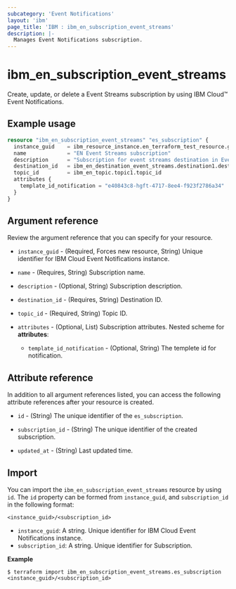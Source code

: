 ```yaml
---
subcategory: 'Event Notifications'
layout: 'ibm'
page_title: 'IBM : ibm_en_subscription_event_streams'
description: |-
  Manages Event Notifications subscription.
---
```


# ibm_en_subscription_event_streams

Create, update, or delete a Event Streams subscription by using IBM Cloud™ Event Notifications.

## Example usage

```terraform
resource "ibm_en_subscription_event_streams" "es_subscription" {
  instance_guid    = ibm_resource_instance.en_terraform_test_resource.guid
  name             = "EN Event Streams subscription"
  description      = "Subscription for event streams destination in Event Notifications"
  destination_id   = ibm_en_destination_event_streams.destination1.destination_id
  topic_id         = ibm_en_topic.topic1.topic_id
  attributes {
    template_id_notification = "e40843c8-hgft-4717-8ee4-f923f2786a34"
  }
}
```

## Argument reference

Review the argument reference that you can specify for your resource.

- `instance_guid` - (Required, Forces new resource, String) Unique identifier for IBM Cloud Event Notifications instance.

- `name` - (Requires, String) Subscription name.

- `description` - (Optional, String) Subscription description.

- `destination_id` - (Requires, String) Destination ID.

- `topic_id` - (Required, String) Topic ID.

- `attributes` - (Optional, List) Subscription attributes.
  Nested scheme for **attributes**:

  - `template_id_notification` - (Optional, String) The templete id for notification.

## Attribute reference

In addition to all argument references listed, you can access the following attribute references after your resource is created.

- `id` - (String) The unique identifier of the `es_subscription`.

- `subscription_id` - (String) The unique identifier of the created subscription.

- `updated_at` - (String) Last updated time.

## Import

You can import the `ibm_en_subscription_event_streams` resource by using `id`.
The `id` property can be formed from `instance_guid`, and `subscription_id` in the following format:

```
<instance_guid>/<subscription_id>
```

- `instance_guid`: A string. Unique identifier for IBM Cloud Event Notifications instance.
- `subscription_id`: A string. Unique identifier for Subscription.

**Example**

```
$ terraform import ibm_en_subscription_event_streams.es_subscription <instance_guid>/<subscription_id>
```
